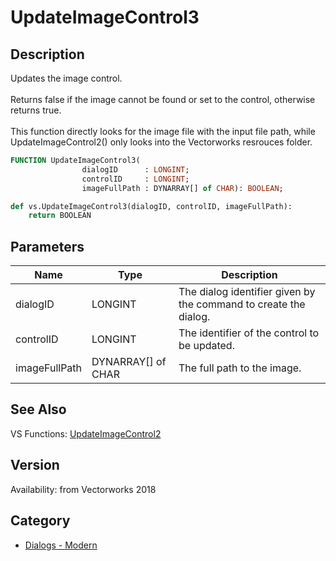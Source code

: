 # UpdateImageControl3

## Description
Updates the image control.<BR>
<BR>
Returns false if the image cannot be found or set to the control, otherwise returns true.<BR>
 <BR>
This function directly looks for the image file with the input file path, while UpdateImageControl2() only looks into the Vectorworks resrouces folder.

```pascal
FUNCTION UpdateImageControl3(
				dialogID      : LONGINT;
				controlID     : LONGINT;
				imageFullPath : DYNARRAY[] of CHAR): BOOLEAN;
```

```python
def vs.UpdateImageControl3(dialogID, controlID, imageFullPath):
    return BOOLEAN
```

## Parameters
|Name|Type|Description|
|---|---|---|
|dialogID|LONGINT|The dialog identifier given by the command to create the dialog.|
|controlID|LONGINT|The identifier of the control to be updated.|
|imageFullPath|DYNARRAY[] of CHAR|The full path to the image.|

## See Also
VS Functions:
[UpdateImageControl2](UpdateImageControl2.md)

## Version
Availability: from Vectorworks 2018

## Category
* [Dialogs - Modern](../Categories/Dialogs%20-%20Modern.md)
